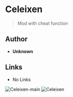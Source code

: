 <detail>

# Celeixen  
  
>Mod with cheat function  
  
## Author 
- **Unknown** 

## Links
- No Links 

![Celeixen-main](https://github.com/masato462/Minicraft-Rebuild-and-Mod-Archives/blob/master/minicraft_archives/readme_shot/minicraft-main.png)
![Celeixen](https://github.com/masato462/Minicraft-Rebuild-and-Mod-Archives/blob/master/minicraft_archives/readme_shot/Celeixen.png)
</detail>
<p>

<detail>